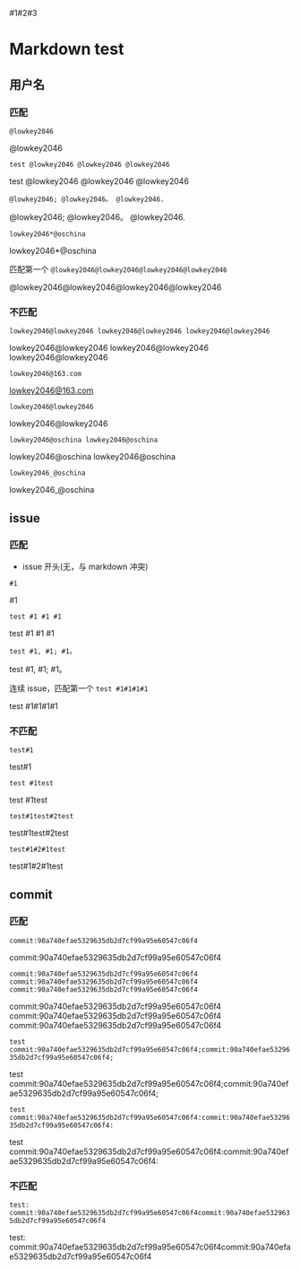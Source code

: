 #1#2#3

# Markdown test

## 用户名

### 匹配

`@lowkey2046`

@lowkey2046

`test @lowkey2046 @lowkey2046 @lowkey2046`

test @lowkey2046 @lowkey2046 @lowkey2046

`@lowkey2046; @lowkey2046。 @lowkey2046.`

@lowkey2046; @lowkey2046。 @lowkey2046.

`lowkey2046*@oschina`

lowkey2046*@oschina

匹配第一个 `@lowkey2046@lowkey2046@lowkey2046@lowkey2046`

@lowkey2046@lowkey2046@lowkey2046@lowkey2046



### 不匹配

`lowkey2046@lowkey2046 lowkey2046@lowkey2046 lowkey2046@lowkey2046`

lowkey2046@lowkey2046 lowkey2046@lowkey2046 lowkey2046@lowkey2046

`lowkey2046@163.com`

lowkey2046@163.com

`lowkey2046@lowkey2046`

lowkey2046@lowkey2046

`lowkey2046@oschina lowkey2046@oschina`

lowkey2046@oschina lowkey2046@oschina

`lowkey2046_@oschina`

lowkey2046_@oschina

## issue

### 匹配

* issue 开头(无，与 markdown 冲突)

`#1`

#1

`test #1 #1 #1`

test #1 #1 #1

`test #1, #1; #1。`

test #1, #1; #1。

连续 issue，匹配第一个 `test #1#1#1#1`

test #1#1#1#1

### 不匹配

`test#1`

test#1

`test #1test`

test #1test

`test#1test#2test`

test#1test#2test

`test#1#2#1test`

test#1#2#1test

## commit

### 匹配

`commit:90a740efae5329635db2d7cf99a95e60547c06f4`

commit:90a740efae5329635db2d7cf99a95e60547c06f4

`commit:90a740efae5329635db2d7cf99a95e60547c06f4 commit:90a740efae5329635db2d7cf99a95e60547c06f4 commit:90a740efae5329635db2d7cf99a95e60547c06f4`

commit:90a740efae5329635db2d7cf99a95e60547c06f4 commit:90a740efae5329635db2d7cf99a95e60547c06f4 commit:90a740efae5329635db2d7cf99a95e60547c06f4


`test commit:90a740efae5329635db2d7cf99a95e60547c06f4;commit:90a740efae5329635db2d7cf99a95e60547c06f4;`

test commit:90a740efae5329635db2d7cf99a95e60547c06f4;commit:90a740efae5329635db2d7cf99a95e60547c06f4;

`test commit:90a740efae5329635db2d7cf99a95e60547c06f4:commit:90a740efae5329635db2d7cf99a95e60547c06f4:`

test commit:90a740efae5329635db2d7cf99a95e60547c06f4:commit:90a740efae5329635db2d7cf99a95e60547c06f4:

### 不匹配

`test: commit:90a740efae5329635db2d7cf99a95e60547c06f4commit:90a740efae5329635db2d7cf99a95e60547c06f4`

test: commit:90a740efae5329635db2d7cf99a95e60547c06f4commit:90a740efae5329635db2d7cf99a95e60547c06f4

